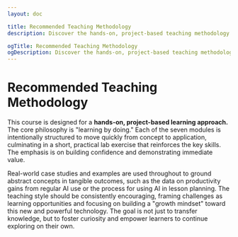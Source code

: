 ```yaml
---
layout: doc

title: Recommended Teaching Methodology
description: Discover the hands-on, project-based teaching methodology for our AI prompting course, designed to build practical skills and confidence through real-world application.

ogTitle: Recommended Teaching Methodology
ogDescription: Discover the hands-on, project-based teaching methodology for our AI prompting course, designed to build practical skills and confidence through real-world application.
---
```

# Recommended Teaching Methodology

This course is designed for a **hands-on, project-based learning approach.** The core philosophy is "learning by doing." Each of the seven modules is intentionally structured to move quickly from concept to application, culminating in a short, practical lab exercise that reinforces the key skills. The emphasis is on building confidence and demonstrating immediate value.

Real-world case studies and examples are used throughout to ground abstract concepts in tangible outcomes, such as the data on productivity gains from regular AI use or the process for using AI in lesson planning. The teaching style should be consistently encouraging, framing challenges as learning opportunities and focusing on building a "growth mindset" toward this new and powerful technology. The goal is not just to transfer knowledge, but to foster curiosity and empower learners to continue exploring on their own.
